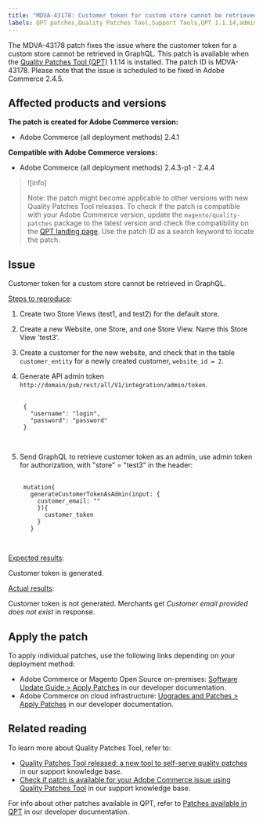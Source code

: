 ```yaml
---
title: "MDVA-43178: Customer token for custom store cannot be retrieved in GraphQL"
labels: QPT patches,Quality Patches Tool,Support Tools,QPT 1.1.14,admin,GraphQL,custom store,customer token,Magento,Adobe Commerce,cloud infrastructure,on-premises,2.4.3,2.4.3-p1,2.4.4
---
```


The MDVA-43178 patch fixes the issue where the customer token for a custom store cannot be retrieved in GraphQL. This patch is available when the [Quality Patches Tool (QPT)](https://support.magento.com/hc/en-us/articles/360047139492) 1.1.14 is installed. The patch ID is MDVA-43178. Please note that the issue is scheduled to be fixed in Adobe Commerce 2.4.5.

## Affected products and versions

**The patch is created for Adobe Commerce version:**

* Adobe Commerce (all deployment methods) 2.4.1

**Compatible with Adobe Commerce versions:**

* Adobe Commerce (all deployment methods) 2.4.3-p1 - 2.4.4

>![info]
>
>Note: the patch might become applicable to other versions with new Quality Patches Tool releases. To check if the patch is compatible with your Adobe Commerce version, update the `magento/quality-patches` package to the latest version and check the compatibility on the [QPT landing page](https://devdocs.magento.com/quality-patches/tool.html#patch-grid). Use the patch ID as a search keyword to locate the patch.

## Issue

Customer token for a custom store cannot be retrieved in GraphQL.

<ins>Steps to reproduce</ins>:

1. Create two Store Views (test1, and test2) for the default store.
1. Create a new Website, one Store, and one Store View. Name this Store View 'test3'.
1. Create a customer for the new website, and check that in the table `customer_entity` for a newly created customer, `website_id = 2`.
1. Generate API admin token `http://domain/pub/rest/all/V1/integration/admin/token`.

    <pre>
    <code class="language-graphql">
    {
      "username": "login",
      "password": "password"
    }
    </code>
    </pre>

1. Send GraphQL to retrieve customer token as an admin, use admin token for authorization, with "store" = "test3" in the header:

    <pre>
    <code class="language-graphql">
    mutation{
      generateCustomerTokenAsAdmin(input: {
        customer_email: "<customer_email>"
        }){
          customer_token
        }
      }
      </code>
      </pre>

<ins>Expected results</ins>:

Customer token is generated.

<ins>Actual results</ins>:

Customer token is not generated. Merchants get *Customer email provided does not exist* in response.

## Apply the patch

To apply individual patches, use the following links depending on your deployment method:

* Adobe Commerce or Magento Open Source on-premises: [Software Update Guide > Apply Patches](https://devdocs.magento.com/guides/v2.4/comp-mgr/patching/mqp.html) in our developer documentation.
* Adobe Commerce on cloud infrastructure: [Upgrades and Patches > Apply Patches](https://devdocs.magento.com/cloud/project/project-patch.html) in our developer documentation.

## Related reading

To learn more about Quality Patches Tool, refer to:

* [Quality Patches Tool released: a new tool to self-serve quality patches](https://support.magento.com/hc/en-us/articles/360047139492) in our support knowledge base.
* [Check if patch is available for your Adobe Commerce issue using Quality Patches Tool](https://support.magento.com/hc/en-us/articles/360047125252) in our support knowledge base.

For info about other patches available in QPT, refer to [Patches available in QPT](https://devdocs.magento.com/quality-patches/tool.html#patch-grid) in our developer documentation.
